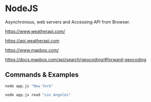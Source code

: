 # NodeJS

Asynchronous, web servers and Accessing API from Browser.

https://www.weatherapi.com/

https://api.weatherapi.com


https://www.mapbox.com/

https://docs.mapbox.com/api/search/geocoding/#forward-geocoding

## Commands & Examples
```bash
node app.js "New York"
```
```bash
node app.js read "Los Angeles"
```
